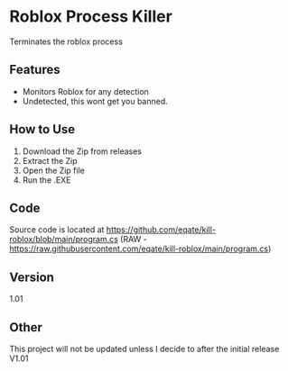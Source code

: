 # Roblox Process Killer

Terminates the roblox process

## Features

- Monitors Roblox for any detection
- Undetected, this wont get you banned.

## How to Use

1. Download the Zip from releases
2. Extract the Zip
3. Open the Zip file
4. Run the .EXE

## Code

Source code is located at https://github.com/eqate/kill-roblox/blob/main/program.cs (RAW - https://raw.githubusercontent.com/eqate/kill-roblox/main/program.cs)

## Version

1.01

## Other

This project will not be updated unless I decide to after the initial release V1.01
